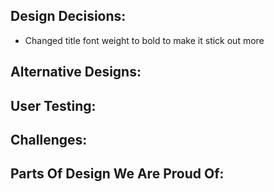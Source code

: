 ## Design Decisions:
- Changed title font weight to bold to make it stick out more

## Alternative Designs:

## User Testing:

## Challenges:

## Parts Of Design We Are Proud Of: